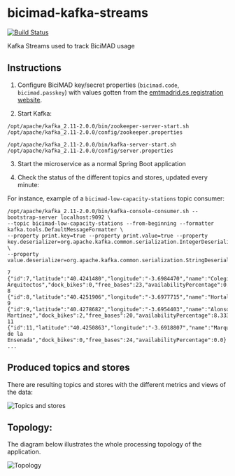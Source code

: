 # bicimad-kafka-streams

[![Build Status](https://semaphoreci.com/api/v1/codependent/bicimad-kafka-streams/branches/master/badge.svg)](https://semaphoreci.com/codependent/bicimad-kafka-streams)

Kafka Streams used to track BiciMAD usage

## Instructions

1. Configure BiciMAD key/secret properties (`bicimad.code`, `bicimad.passkey`) with values gotten
from the [emtmadrid.es registration website](https://opendata.emtmadrid.es/Formulario.aspx). 

2. Start Kafka:

```
/opt/apache/kafka_2.11-2.0.0/bin/zookeeper-server-start.sh /opt/apache/kafka_2.11-2.0.0/config/zookeeper.properties
```
```
/opt/apache/kafka_2.11-2.0.0/bin/kafka-server-start.sh /opt/apache/kafka_2.11-2.0.0/config/server.properties 
```

3. Start the microservice as a normal Spring Boot application

4. Check the status of the different topics and stores, updated every minute:

For instance, example of a `bicimad-low-capacity-stations` topic consumer:

```
/opt/apache/kafka_2.11-2.0.0/bin/kafka-console-consumer.sh --bootstrap-server localhost:9092 \
--topic bicimad-low-capacity-stations --from-beginning --formatter kafka.tools.DefaultMessageFormatter \
--property print.key=true --property print.value=true --property key.deserializer=org.apache.kafka.common.serialization.IntegerDeserializer \
--property value.deserializer=org.apache.kafka.common.serialization.StringDeserializer
```
```
7	{"id":7,"latitude":"40.4241480","longitude":"-3.6984470","name":"Colegio Arquitectos","dock_bikes":0,"free_bases":23,"availabilityPercentage":0.0}
8	{"id":8,"latitude":"40.4251906","longitude":"-3.6977715","name":"Hortaleza","dock_bikes":1,"free_bases":18,"availabilityPercentage":4.761904761904762}
9	{"id":9,"latitude":"40.4278682","longitude":"-3.6954403","name":"Alonso Martínez","dock_bikes":2,"free_bases":20,"availabilityPercentage":8.333333333333334}
11	{"id":11,"latitude":"40.4250863","longitude":"-3.6918807","name":"Marqués de la Ensenada","dock_bikes":0,"free_bases":24,"availabilityPercentage":0.0}
...
```
## Produced topics and stores

There are resulting topics and stores with the different metrics and views of the data:

![Topics and stores](https://raw.githubusercontent.com/codependent/bicimad-kafka-streams/master/ksapp.png)

## Topology:

The diagram below illustrates the whole processing topology of the application.

![Topology](https://raw.githubusercontent.com/codependent/bicimad-kafka-streams/master/topology.png)
